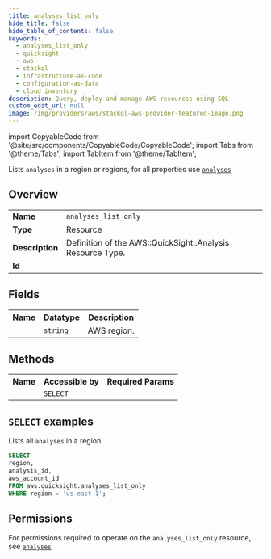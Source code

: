 ```yaml
---
title: analyses_list_only
hide_title: false
hide_table_of_contents: false
keywords:
  - analyses_list_only
  - quicksight
  - aws
  - stackql
  - infrastructure-as-code
  - configuration-as-data
  - cloud inventory
description: Query, deploy and manage AWS resources using SQL
custom_edit_url: null
image: /img/providers/aws/stackql-aws-provider-featured-image.png
---
```


import CopyableCode from '@site/src/components/CopyableCode/CopyableCode';
import Tabs from '@theme/Tabs';
import TabItem from '@theme/TabItem';

Lists <code>analyses</code> in a region or regions, for all properties use <a href="/providers/aws/serviceName/analyses/"><code>analyses</code></a>

## Overview
<table><tbody>
<tr><td><b>Name</b></td><td><code>analyses_list_only</code></td></tr>
<tr><td><b>Type</b></td><td>Resource</td></tr>
<tr><td><b>Description</b></td><td>Definition of the AWS::QuickSight::Analysis Resource Type.</td></tr>
<tr><td><b>Id</b></td><td><CopyableCode code="aws.quicksight.analyses_list_only" /></td></tr>
</tbody></table>

## Fields
<table><tbody><tr><th>Name</th><th>Datatype</th><th>Description</th></tr><tr><td><CopyableCode code="region" /></td><td><code>string</code></td><td>AWS region.</td></tr>
</tbody></table>

## Methods

<table><tbody>
  <tr>
    <th>Name</th>
    <th>Accessible by</th>
    <th>Required Params</th>
  </tr>
  <tr>
    <td><CopyableCode code="list_resources" /></td>
    <td><code>SELECT</code></td>
    <td><CopyableCode code="region" /></td>
  </tr>
</tbody></table>

## `SELECT` examples
Lists all <code>analyses</code> in a region.
```sql
SELECT
region,
analysis_id,
aws_account_id
FROM aws.quicksight.analyses_list_only
WHERE region = 'us-east-1';
```


## Permissions

For permissions required to operate on the <code>analyses_list_only</code> resource, see <a href="/providers/aws/quicksight/analyses/#permissions"><code>analyses</code></a>


